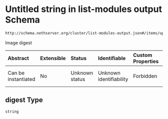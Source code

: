 # Untitled string in list-modules output Schema

```txt
http://schema.nethserver.org/cluster/list-modules-output.json#/items/updates/items/properties/digest
```

Image digest

| Abstract            | Extensible | Status         | Identifiable            | Custom Properties | Additional Properties | Access Restrictions | Defined In                                                                            |
| :------------------ | :--------- | :------------- | :---------------------- | :---------------- | :-------------------- | :------------------ | :------------------------------------------------------------------------------------ |
| Can be instantiated | No         | Unknown status | Unknown identifiability | Forbidden         | Allowed               | none                | [list-modules-output.json\*](cluster/list-modules-output.json "open original schema") |

## digest Type

`string`
